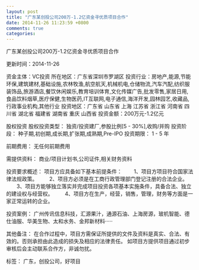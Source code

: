 ```yaml
---
layout: post
title: "广东某创投公司200万-1.2亿资金寻优质项目合作"
date: 2014-11-26 11:23:59 +0800
comments: true
categories: 
---
```

广东某创投公司200万-1.2亿资金寻优质项目合作



更新时间：2014-11-26

资金主体：VC投资
所在地区：广东省深圳市罗湖区
投资行业：房地产,能源,节能环保,建筑建材,基础设施,农林牧渔,航空航天,机械机电,仓储物流,汽车汽配,纺织服装饰品,旅游酒店,餐饮休闲娱乐,教育培训体育,文化传媒广告,批发零售,家居日用,食品饮料烟草,医疗保健,生物医药,IT互联网,电子通信,海洋开发,园林园艺,收藏品,行政事业机构,其他行业
投资地区：广东省 山东省 上海 江苏省 浙江省 河南省 四川省 湖北省 福建省 湖南省 重庆 山西省
投资金额：200万元-1.2亿元

股权投资
股权投资类型：
                            独资/投资建厂,参股比例[5 - 30%],收购/并购 
                                                                                投资阶段：
                            种子期,初创期,成长期,扩张期,成熟期,Pre-IPO 
                                                                                                                                        投资期限：
                            1 - 5 年

前期费用：
无任何前期费用

需提供资料：
商业/项目计划书,公司证件,相关财务资料

投资要求概述：
项目方应具备如下基本前提条件：
　　1、项目方项目符合国家法律法规政策。
　　2、项目方必须是在工商行政管理部门登记注册的合法企业。
　　3、项目方能够独立落实并完成项目投资各项基本实施条件，具备合法、独立的建设权与经营权。
　　4、项目方在生产，经营，销售，管理，财务等方面是一家正常运转的企业。

投资案例：
广州传讯信息科技，汇源果汁，通源石油、上海房源，玻机智能、德仕油服、华美生物、太和水务、金邦新材料·····

其他备注：
在合作过程中，项目方需保证所提供的文件及资料是真实、合法、有效的。否则承担由此造成的损失及相应的法律责任。
如项目方提供项目通过初步审核后会主动联系合作方，非诚勿扰。

标签：
广东，创投公司，好项目

